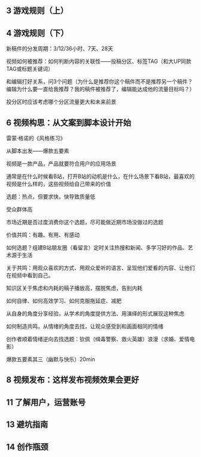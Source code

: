 ## 3 游戏规则（上）



## 4 游戏规则（下）

新稿件的分发周期：3/12/36小时、7天、28天

视频如何被推荐：如何判断内容的关联性——投稿分区、标签TAG（和大UP同款TAG或标题关键词）

和编辑打好关系，问3个问题（为什么是推荐你这个稿件而不是推荐另一个稿件？编辑为什么要一直给我推荐？我的稿件被推荐了，编辑能达成他的流量目标吗？）

投分区时应该考虑哪个分区流量更大和未来前景 

## 6 视频构思：从文案到脚本设计开始

雷蒙·格诺的《风格练习》

从脚本出发——爆款五要素

视频是一款产品，产品就要符合用户的应用场景

通常是在什么时候看B站，打开B站的动机是什么，在什么场景下看B站，最喜欢的视频是什么样的，这些视频给自己带来的价值

选题：热点，但要求快，快导致质量低

受众群体高

市场近期是否过度消费你这个选题，尽可能做近期市场没做过的选题

价值共鸣：有趣、有用、有感动

如何选题？组建B站朋友圈（看留言）定时关注热搜和新闻、多学习好的作品、艺术源于生活

关于共鸣：用观众喜欢的方式、用观众爱听的语言、呈现他们爱看的内容、让他们在视频中看到自己。

知识区关于焦虑和内耗的稿子播放高，摆脱焦虑，告别内耗

如何自律、如何高效学习、如何克服拖延症、减肥

从自身的角度分享经验，从学术的角度提供方法、用演绎的形式展现这种焦虑

如何制造共鸣，从情绪的角度去找，让观众感受到和画面相同的情绪

创作者顺着情绪逆向去找选题：钦佩（缉毒警察、救火英雄）浪漫（求婚、爱情电影）

爆款五要素其三（幽默与快乐）20min

## 8 视频发布：这样发布视频效果会更好



## 11 了解用户，运营账号



## 13 避坑指南



## 14 创作瓶颈